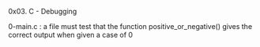 0x03. C - Debugging

0-main.c : a file must test that the function positive_or_negative() gives the correct output when given a case of 0
